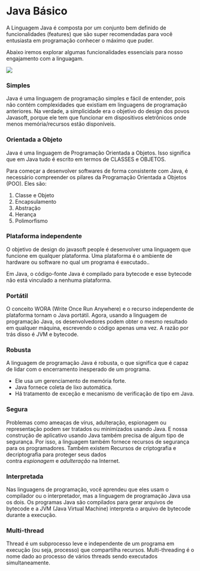 # Java Básico

[](https://github.com/digitalinnovationone/trilha-java-basico/blob/main/gitbook/README.md#java-b%C3%A1sico)

A Linguagem Java é composta por um conjunto bem definido de funcionalidades (features) que são super recomendadas para você entusiasta em programação conhecer o máximo que puder.

Abaixo iremos explorar algumas funcionalidades essenciais para nosso engajamento com a linguagam.

[![](https://github.com/digitalinnovationone/trilha-java-basico/raw/main/gitbook/.gitbook/assets/image%20(5)%20(1)%20(1).png)](https://github.com/digitalinnovationone/trilha-java-basico/blob/main/gitbook/.gitbook/assets/image%20(5)%20(1)%20(1).png)

### Simples

[](https://github.com/digitalinnovationone/trilha-java-basico/blob/main/gitbook/README.md#simples)

Java é uma linguagem de programação simples e fácil de entender, pois não contém complexidades que existiam em linguagens de programação anteriores. Na verdade, a simplicidade era o objetivo do design dos povos Javasoft, porque ele tem que funcionar em dispositivos eletrônicos onde menos memória/recursos estão disponíveis.

### Orientada a Objeto[](https://github.com/digitalinnovationone/trilha-java-basico/blob/main/gitbook/README.md#object-oriented)

[](https://github.com/digitalinnovationone/trilha-java-basico/blob/main/gitbook/README.md#orientada-a-objeto-)

Java é uma linguagem de Programação Orientada a Objetos. Isso significa que em Java tudo é escrito em termos de CLASSES e OBJETOS.

Para começar a desenvolver softwares de forma consistente com Java, é necessário compreender os pilares da Programação Orientada a Objetos (POO). Eles são:

1. Classe e Objeto
2. Encapsulamento
3. Abstração
4. Herança
5. Polimorfismo

### Plataforma independente[](https://github.com/digitalinnovationone/trilha-java-basico/blob/main/gitbook/README.md#platform-independent)

[](https://github.com/digitalinnovationone/trilha-java-basico/blob/main/gitbook/README.md#plataforma-independente-)

O objetivo de design do javasoft people é desenvolver uma linguagem que funcione em qualquer plataforma. Uma plataforma é o ambiente de hardware ou software no qual um programa é executado..

Em Java, o código-fonte Java é compilado para bytecode e esse bytecode não está vinculado a nenhuma plataforma.

### Portátil

[](https://github.com/digitalinnovationone/trilha-java-basico/blob/main/gitbook/README.md#port%C3%A1til)

O conceito WORA (Write Once Run Anywhere) e o recurso independente de plataforma tornam o Java portátil. Agora, usando a linguagem de programação Java, os desenvolvedores podem obter o mesmo resultado em qualquer máquina, escrevendo o código apenas uma vez. A razão por trás disso é JVM e bytecode.

### Robusta

[](https://github.com/digitalinnovationone/trilha-java-basico/blob/main/gitbook/README.md#robusta)

A linguagem de programação Java é robusta, o que significa que é capaz de lidar com o encerramento inesperado de um programa.

- Ele usa um gerenciamento de memória forte.
- Java fornece coleta de lixo automática.
- Há tratamento de exceção e mecanismo de verificação de tipo em Java.

### Segura

[](https://github.com/digitalinnovationone/trilha-java-basico/blob/main/gitbook/README.md#segura)

Problemas como ameaças de vírus, adulteração, espionagem ou representação podem ser tratados ou minimizados usando Java. E nossa construção de aplicativo usando Java também precisa de algum tipo de segurança. Por isso, a linguagem também fornece recursos de segurança para os programadores. Também existem Recursos de criptografia e decriptografia para proteger seus dados contra _espionagem_ e _adulteração_ na Internet.

### Interpretada

[](https://github.com/digitalinnovationone/trilha-java-basico/blob/main/gitbook/README.md#interpretada)

Nas linguagens de programação, você aprendeu que eles usam o compilador ou o interpretador, mas a linguagem de programação Java usa os dois. Os programas Java são compilados para gerar arquivos de bytecode e a JVM (Java Virtual Machine) interpreta o arquivo de bytecode durante a execução.

### Multi-thread

[](https://github.com/digitalinnovationone/trilha-java-basico/blob/main/gitbook/README.md#multi-thread)

Thread é um subprocesso leve e independente de um programa em execução (ou seja, processo) que compartilha recursos. Multi-threading é o nome dado ao processo de vários threads sendo executados simultaneamente.